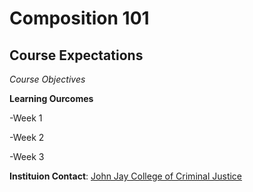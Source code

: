 # Composition 101
## Course Expectations
*Course Objectives*

**Learning Ourcomes**

-Week 1

-Week 2

-Week 3

**Instituion Contact**: [John Jay College of Criminal Justice](www.jjay.cuny.edu)